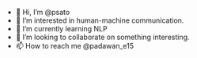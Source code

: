 - 👋 Hi, I’m @psato
- 👀 I’m interested in human-machine communication.
- 🌱 I’m currently learning NLP
- 💞️ I’m looking to collaborate on something interesting.
- 📫 How to reach me @padawan_e15

<!---
psato/psato is a ✨ special ✨ repository because its `README.md` (this file) appears on your GitHub profile.
You can click the Preview link to take a look at your changes.
--->
